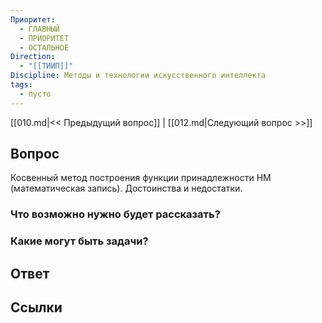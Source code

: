 ```yaml
---
Приоритет:
  - ГЛАВНЫЙ
  - ПРИОРИТЕТ
  - ОСТАЛЬНОЕ
Direction:
  - "[[ТИИП]]" 
Discipline: Методы и технологии искусственного интеллекта 
tags:
  - пусто
---
```

[[010.md|<< Предыдущий вопрос]] | [[012.md|Следующий вопрос >>]]
## Вопрос

Косвенный метод построения функции принадлежности HM (математическая запись). Достоинства и недостатки.

### Что возможно нужно будет рассказать?

### Какие могут быть задачи?

## Ответ

## Ссылки

